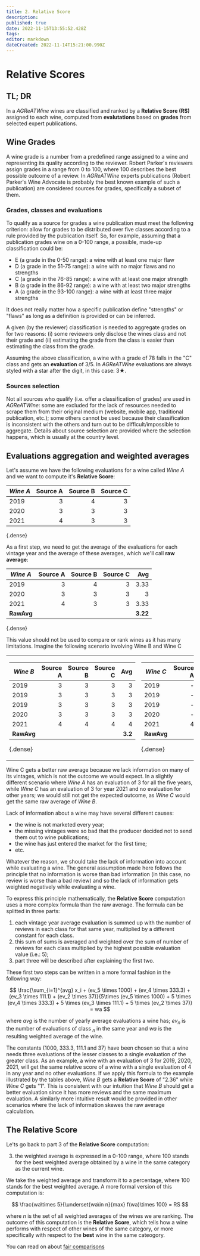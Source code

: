 ```yaml
---
title: 2. Relative Score
description: 
published: true
date: 2022-11-15T13:55:52.428Z
tags: 
editor: markdown
dateCreated: 2022-11-14T15:21:00.990Z
---
```


# Relative Scores

## TL; DR
In a *AGReATWine* wines are classified and ranked by a **Relative Score (RS)**  assigned to each wine, computed from **evalutations** based on **grades** from selected expert publications.

## Wine Grades
A wine grade is a number from a predefined range assigned to a wine and representing its quality according to the reviewer. Robert Parker's reviewers assign grades in a range from 0 to 100, where 100 describes the best possible outcome of a review. In *AGReATWine* experts publications (Robert Parker's Wine Advocate is probably the best known example of such a publication) are considered sources for grades, specifically a subset of them. 

### Grades, classes and evaluations
To qualify as a source for grades a wine publication must meet the following criterion: allow for grades to be distributed over five classes according to a rule provided by the publication itself. So, for example, assuming that a publication grades wine on a 0-100 range, a possible, made-up classification could be:

- E (a grade in the 0-50 range): a wine with at least one major flaw
- D (a grade in the 51-75 range): a wine with no major flaws and no strengths 
- C (a grade in the 76-85 range): a wine with at least one major strength
- B (a grade in the 86-92 range): a wine with at least two major strengths
- A (a grade in the 93-100 range): a wine with at least three major strengths

It does not really matter how a specific publication define "strengths" or "flaws" as long as a definition is provided or can be inferred. 

A given (by the reviewer) classification is needed to aggregate grades on for two reasons: (i) some reviewers only disclose the wines class and not their grade and (ii) estimating the grade from the class is easier than estimating the class from the grade.  

Assuming the above classification, a wine with a grade of 78 falls in the "C" class and gets an **evaluation** of 3/5. In *AGReATWine* evaluations are always styled with a star after the digit, in this case: 3★.

### Sources selection
Not all sources who qualify (i.e. offer a classification of grades) are used in *AGReATWine*: some are excluded for the lack of resources needed to scrape them from their original medium (website, mobile app, traditional publication, etc.); some others cannot be used because their classification is inconsistent with the others and turn out to be difficult/impossible to aggregate. Details about source selection are provided where the selection happens, which is usually at the country level.

## Evaluations aggregation and weighted averages

Let's assume we have the following evaluations for a wine called *Wine A* and we want to compute it's **Relative Score**: 


|_Wine A_| Source A | Source B | Source C |
|----|----------:|----------:|----------:|
|2019|    3     |    4     |    3     |
|2020|    3     |    3     |    3     |
|2021|    4     |    3     |    3     |
{.dense}

As a first step, we need to get the average of the evaluations for each vintage year and the average of these averages, which we'll call **raw average**:

|_Wine A_| Source A | Source B | Source C | Avg |
|----|----------:|----------:|----------:|----:|
|2019|    3     |    4     |    3     | 3.33|
|2020|    3     |    3     |    3     | 3   |
|2021|    4     |    3     |    3     | 3.33|
|**RawAvg**||||**3.22**|
{.dense}

This value should not be used to compare or rank wines as it has many limitations. Imagine the following scenario involving Wine B and Wine C 

<table>
<tr><td>

|_Wine B_| Source A | Source B | Source C | Avg | 
|----|----------:|----------:|----------:|-----:|
|2019|    3      |    3      |    3      | 3    |
|2019|    3      |    3      |    3      | 3    |
|2019|    3      |    3      |    3      | 3    |
|2020|    3      |    3      |    3      | 3    |
|2021|    4      |    4      |    4      | 4    |
|**RawAvg**||||**3.2**|
{.dense}

</td><td>  
  
|_Wine C_| Source A | Source B | Source C | Avg | 
|----|----------:|----------:|----------:|-----:|
|2019|    -      |    -      |    -      | na   |
|2019|    -      |    -      |    -      | na   |
|2019|    -      |    -      |    -      | na   |
|2020|    -      |    -      |    -      | na   |
|2021|    4      |    -      |    -      | 4    |
|**RawAvg**||||**4**|
{.dense}
  
</td></tr> </table>

Wine C gets a better raw average because we lack information on many of its vintages, which is not the outcome we would expect. In a slightly different scenario where *Wine A* has an evaluation of 3 for all the five years, while *Wine C* has an evaluation of 3 for year 2021 and no evaluation for other years; we would still not get the expected outcome, as _Wine C_ would get the same raw average of _Wine B_.  

Lack of information about a wine may have several different causes:

- the wine is not marketed every year;
- the missing vintages were so bad that the producer decided not to send them out to wine publications;
- the wine has just entered the market for the first time;
- etc.

Whatever the reason, we should take the lack of information into account while evaluating a wine. The general assumption made here follows the principle that no information is worse than bad information (in this case, no review is worse than a bad review) and so the lack of information gets weighted negatively while evaluating a wine. 

To express this principle mathematically, the **Relative Score** computation uses a more complex formula than the raw average. The formula can be splitted in three parts:

1. each vintage year average evaluation is summed up with the number of reviews in each class for that same year, multiplied by a different constant for each class.
2. this sum of sums is averaged and weighted over the sum of number of reviews for each class multiplied by the highest possible evaluation value (i.e.: 5);
3. part three will be described after explaining the first two.

These first two steps can be written in a more formal fashion in the following way:


$$
\frac{\sum_{i=1}^{avg} x_i + (ev_5 \times 1000) + (ev_4 \times 333.3) + (ev_3 \times 111.1) + (ev_2 \times 37)}{5\times (ev_5 \times 1000) + 5 \times (ev_4 \times 333.3) +  5  \times (ev_3 \times 111.1) + 5 \times (ev_2 \times 37)} = wa
$$

where $avg$ is the number of yearly average evaluations a wine has; $ev_n$ is the number of evaluations of class $_n$ in the same year and $wa$ is the resulting weighted average of the wine.

The constants (1000, 333.3, 111.1 and 37) have been chosen so that a wine needs three evaluations of the lesser classes to a single evaluation of the greater class. As an example, a wine with an evaluation of 3 for 2019, 2020, 2021, will get the same relative score of a wine with a single evaluation of 4 in any year and no other evaluations. If we apply this formula to the example illustrated by the tables above, _Wine B_ gets a **Relative Score** of "2.36" while _Wine C_ gets "1". This is consistent with our intuition that _Wine B_ should get a better evaluation since it has more reviews and the same maximum evaluation. A similarly more intuitive result would be provided in other scenarios where the lack of information skewes the raw average calculation.

## The Relative Score

Le'ts go back to part 3 of the **Relative Score** computation:

3. the weighted average is expressed in a 0-100 range, where 100 stands for the best weighted average obtained by a wine in the same category as the current wine.

We take the weighted average and transform it to a percentage, where 100 stands for the best weighted average. A more formal version of this computation is:

$$
\frac{wa\times 5}{\underset{wa\in n}{max} f(wa)\times 100} = RS
$$

where $n$ is the set of all weighted averages of the wines we are ranking. The outcome of this computation is the **Relative Score**, which tells how a wine performs with respect of other wines of the same category, or more specifically with respect to the **best** wine in the same cateogory.

You can read on about [fair comparisons](/Documentation/wine-categories) 